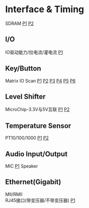 # Interface & Timing
SDRAM
[P1](https://user-images.githubusercontent.com/32056331/112438411-d690a280-8d82-11eb-9f96-08e92935ab8f.png)
[P2](https://user-images.githubusercontent.com/32056331/112438417-d85a6600-8d82-11eb-8e6b-db0ea7ec574e.png)

## I/O
IO驱动能力/拉电流/灌电流
[P1](https://user-images.githubusercontent.com/32056331/113806782-8ad3f500-9795-11eb-92c4-b824f1c0d5cd.png)

## Key/Button
Matrix IO Scan
[P1](https://user-images.githubusercontent.com/32056331/112430426-194d7d00-8d79-11eb-9c8e-4965708c95eb.png)
[P2](https://user-images.githubusercontent.com/32056331/112430434-1ce10400-8d79-11eb-8312-d98d24d5d23f.png)
[P3](https://user-images.githubusercontent.com/32056331/112430437-1d799a80-8d79-11eb-9bf1-3326ca025794.png)
[P4](https://user-images.githubusercontent.com/32056331/112430440-1e123100-8d79-11eb-852c-ff32b4d49092.png)
[P5](https://user-images.githubusercontent.com/32056331/112430443-1eaac780-8d79-11eb-9e7f-6a847d282f95.png)
[P6](https://user-images.githubusercontent.com/32056331/112430444-1f435e00-8d79-11eb-8863-abd65fdbee28.png)

## Level Shifter 
MicroChip-3.3V与5V互联
[P1](https://user-images.githubusercontent.com/32056331/113278201-34d5fc00-9314-11eb-9fb8-d558a00219be.png)
[P2](https://user-images.githubusercontent.com/32056331/113374524-e53d1200-939f-11eb-859e-6809fe9eb3e3.png)

## Temperature Sensor
PT10/100/1000
[P1](https://user-images.githubusercontent.com/32056331/113676086-9e785080-96ee-11eb-9327-ff761936fbdf.png)
[P2](https://user-images.githubusercontent.com/32056331/113676098-a20bd780-96ee-11eb-9663-73e746d49d54.png)

## Audio Input/Output
MIC
[P1](https://user-images.githubusercontent.com/32056331/114150435-a46c6c80-994e-11eb-835b-4a9e481bde2a.png)
Speaker

## Ethernet(Gigabit)
MII/RMII   
RJ45接口(带变压器/不带变压器)
[P1](https://user-images.githubusercontent.com/32056331/116020203-66728680-a678-11eb-96fd-373fc729bf3d.png)

